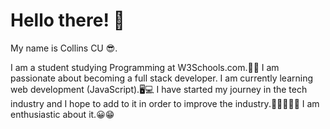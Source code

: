 
# Hello there! 👋

My name is Collins CU 😎.

I am a student studying Programming at W3Schools.com.👨‍💻
I am passionate about becoming a full stack developer.
I am currently learning web development (JavaScript).🖥️💻
I have started my journey in the tech industry and I hope to add to it in order to improve the industry.👨‍👩‍👦‍👦💪
I am enthusiastic about it.😀😁


<!---
CollinsCU/CollinsCU is a ✨ special ✨ repository because its `README.md` (this file) appears on your GitHub profile.
You can click the Preview link to take a look at your changes.
--->
